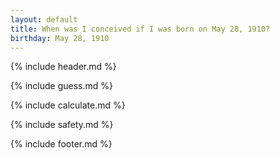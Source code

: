 ```yaml
---
layout: default
title: When was I conceived if I was born on May 28, 1910?
birthday: May 28, 1910
---
```


{% include header.md %}

{% include guess.md %}

{% include calculate.md %}

{% include safety.md %}

{% include footer.md %}



